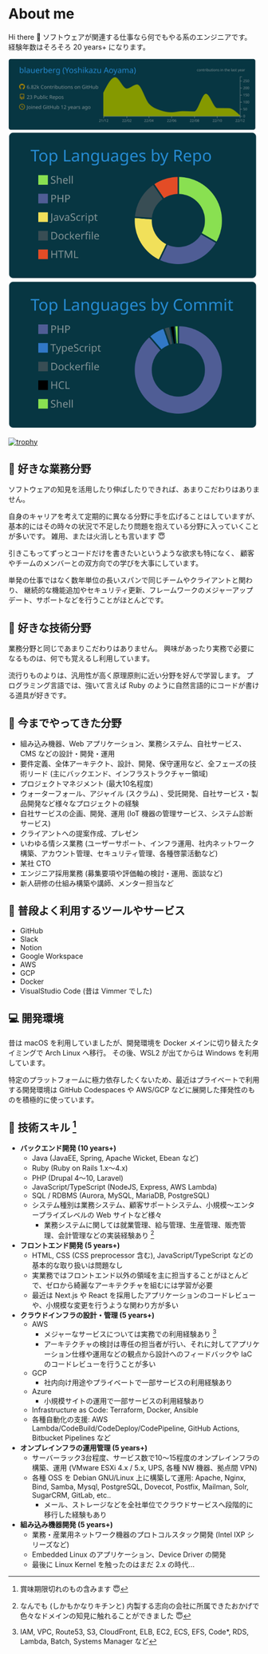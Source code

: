 # About me

Hi there 👋
ソフトウェアが関連する仕事なら何でもやる系のエンジニアです。
経験年数はそろそろ 20 years+ になります。

[![](https://raw.githubusercontent.com/blauerberg/blauerberg/main/profile-summary-card-output/solarized_dark/0-profile-details.svg)](https://github.com/vn7n24fzkq/github-profile-summary-cards)
[![](https://raw.githubusercontent.com/blauerberg/blauerberg/main/profile-summary-card-output/solarized_dark/1-repos-per-language.svg)](https://github.com/vn7n24fzkq/github-profile-summary-cards) [![](https://raw.githubusercontent.com/blauerberg/blauerberg/main/profile-summary-card-output/solarized_dark/2-most-commit-language.svg)](https://github.com/vn7n24fzkq/github-profile-summary-cards)

[![trophy](https://github-profile-trophy.vercel.app/?username=blauerberg)](https://github.com/ryo-ma/github-profile-trophy)

## 🍺 好きな業務分野

ソフトウェアの知見を活用したり伸ばしたりできれば、あまりこだわりはありません。

自身のキャリアを考えて定期的に異なる分野に手を広げることはしていますが、
基本的にはその時々の状況で不足したり問題を抱えている分野に入っていくことが多いです。
雑用、または火消しとも言います 😇

引きこもってずっとコードだけを書きたいというような欲求も特になく、
顧客やチームのメンバーとの双方向での学びを大事にしています。

単発の仕事ではなく数年単位の長いスパンで同じチームやクライアントと関わり、
継続的な機能追加やセキュリティ更新、フレームワークのメジャーアップデート、サポートなどを行うことがほとんどです。

## 🍻 好きな技術分野

業務分野と同じであまりこだわりはありません。
興味があったり実務で必要になるものは、何でも覚えるし利用しています。

流行りものよりは、汎用性が高く原理原則に近い分野を好んで学習します。
プログラミング言語では、強いて言えば Ruby のように自然言語的にコードが書ける道具が好きです。

## 📓 今までやってきた分野

- 組み込み機器、Web アプリケーション、業務システム、自社サービス、CMS などの設計・開発・運用
- 要件定義、全体アーキテクト、設計、開発、保守運用など、全フェーズの技術リード (主にバックエンド、インフラストラクチャー領域)
- プロジェクトマネジメント (最大10名程度)
- ウォーターフォール、アジャイル (スクラム) 、受託開発、自社サービス・製品開発など様々なプロジェクトの経験
- 自社サービスの企画、開発、運用 (IoT 機器の管理サービス、システム診断サービス)
- クライアントへの提案作成、プレゼン
- いわゆる情シス業務 (ユーザーサポート、インフラ運用、社内ネットワーク構築、アカウント管理、セキュリティ管理、各種啓蒙活動など)
- 某社 CTO
- エンジニア採用業務 (募集要項や評価軸の検討・運用、面談など)
- 新人研修の仕組み構築や講師、メンター担当など

## 🍔 普段よく利用するツールやサービス

- GitHub
- Slack
- Notion
- Google Workspace
- AWS
- GCP
- Docker
- VisualStudio Code (昔は Vimmer でした)

## 💻 開発環境

昔は macOS を利用していましたが、開発環境を Docker メインに切り替えたタイミングで Arch Linux へ移行。
その後、WSL2 が出てからは Windows を利用しています。

特定のプラットフォームに極力依存したくないため、最近はプライベートで利用する開発環境は GitHub Codespaces や AWS/GCP などに展開した揮発性のものを積極的に使っています。

## 🍴 技術スキル [^1]

- **バックエンド開発 (10 years+)**
  - Java (JavaEE, Spring, Apache Wicket, Ebean など)
  - Ruby (Ruby on Rails 1.x～4.x)
  - PHP (Drupal 4～10, Laravel)
  - JavaScript/TypeScript (NodeJS, Express, AWS Lambda)
  - SQL / RDBMS (Aurora, MySQL, MariaDB, PostgreSQL)
  - システム種別は業務システム、顧客サポートシステム、小規模～エンタープライズレベルの Web サイトなど様々
    - 業務システムに関しては就業管理、給与管理、生産管理、販売管理、会計管理などの実装経験あり [^2]
- **フロントエンド開発 (5 years+)**
  - HTML, CSS (CSS preprocessor 含む), JavaScript/TypeScript などの基本的な取り扱いは問題なし
  - 実業務ではフロントエンド以外の領域を主に担当することがほとんどで、ゼロから綺麗なアーキテクチャを組むには学習が必要
  - 最近は Next.js や React を採用したアプリケーションのコードレビューや、小規模な変更を行うような関わり方が多い
- **クラウドインフラの設計・管理 (5 years+)**
  - AWS
    - メジャーなサービスについては実務での利用経験あり [^3]
    - アーキテクチャの検討は専任の担当者が行い、それに対してアプリケーション仕様や運用などの観点から設計へのフィードバックや IaC のコードレビューを行うことが多い
  - GCP
    - 社内向け用途やプライベートで一部サービスの利用経験あり
  - Azure
    - 小規模サイトの運用で一部サービスの利用経験あり
  - Infrastructure as Code: Terraform, Docker, Ansible
  - 各種自動化の支援: AWS Lambda/CodeBuild/CodeDeploy/CodePipeline, GitHub Actions, Bitbucket Pipelines など
- **オンプレインフラの運用管理 (5 years+)**
  - サーバーラック3台程度、サービス数で10～15程度のオンプレインフラの構築、運用 (VMware ESXi 4.x / 5.x, UPS, 各種 NW 機器、拠点間 VPN)
  - 各種 OSS を Debian GNU/Linux 上に構築して運用: Apache, Nginx, Bind, Samba, Mysql, PostgreSQL, Dovecot, Postfix, Mailman, Solr, SugarCRM, GitLab, etc..
    - メール、ストレージなどを全社単位でクラウドサービスへ段階的に移行した経験もあり
- **組み込み機器開発 (5 years+)**
  - 業務・産業用ネットワーク機器のプロトコルスタック開発 (Intel IXP シリーズなど)
  - Embedded Linux のアプリケーション、Device Driver の開発
  - 最後に Linux Kernel を触ったのはまだ 2.x の時代...

[^1]: 賞味期限切れのもの含みます 😇
[^2]: なんでも (しかもかなりキチンと) 内製する志向の会社に所属できたおかげで色々なドメインの知見に触れることができました 😇
[^3]: IAM, VPC, Route53, S3, CloudFront, ELB, EC2, ECS, EFS, Code*, RDS, Lambda, Batch, Systems Manager など
